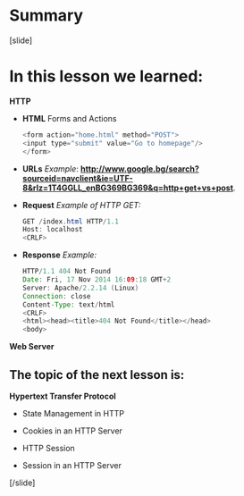 # Summary

[slide]

# In this lesson we learned:

**HTTP**

- **HTML** Forms and Actions
    ```java
    <form action="home.html" method="POST">
    <input type="submit" value="Go to homepage"/>
    </form>
    ```
- **URLs**
    *Example*: **http://www.google.bg/search?sourceid=navclient&ie=UTF-8&rlz=1T4GGLL_enBG369BG369&q=http+get+vs+post**.
- **Request**
    *Example of HTTP GET:*

    ```java
    GET /index.html HTTP/1.1 
    Host: localhost​
    <CRLF>
    ```
- **Response**
    *Example:*

    ```java
    HTTP/1.1 404 Not Found​
    Date: Fri, 17 Nov 2014 16:09:18 GMT+2​
    Server: Apache/2.2.14 (Linux)​
    Connection: close​
    Content-Type: text/html​
    <CRLF>
    <html><head><title>404 Not Found</title></head>​
    <body>
    ```
**Web Server**

## The topic of the next lesson is:

**Hypertext Transfer Protocol**

- State Management in HTTP

- Cookies in an HTTP Server

- HTTP Session

- Session in an HTTP Server

[/slide]